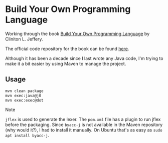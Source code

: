 # Build Your Own Programming Language

Working through the book [Build Your Own Programming Language](https://www.packtpub.com/en-us/product/build-your-own-programming-language-9781800204805) by Cliniton L. Jeffery. 

The official code repository for the book can be found [here](https://github.com/PacktPublishing/Build-Your-Own-Programming-Language).

Although it has been a decade since I last wrote any Java code, I'm trying to make it a bit easier
by using Maven to manage the project. 

## Usage

```bash
mvn clean package
mvn exec:java@j0
mvn exec:exec@dot
```

> [!note]
> `jflex` is used to generate the lexer. The `pom.xml` file has a plugin to run jflex before the
> packaging. Since `byacc-j` is not available in the Maven repository (why would it?), I had to
> install it manually. On Ubuntu that's as easy as `sudo apt install byacc-j`.

